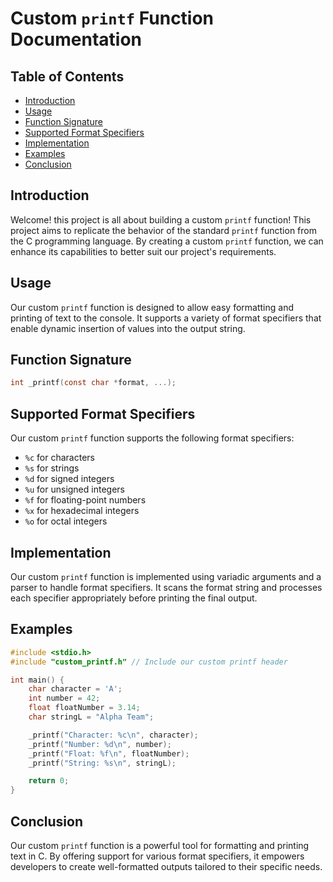 # Custom `printf` Function Documentation

## Table of Contents
- [Introduction](#introduction)
- [Usage](#usage)
- [Function Signature](#function-signature)
- [Supported Format Specifiers](#supported-format-specifiers)
- [Implementation](#implementation)
- [Examples](#examples)
- [Conclusion](#conclusion)

## Introduction
Welcome! this project is all about building a custom `printf` function! This project aims to replicate the behavior of the standard `printf` function from the C programming language. By creating a custom `printf` function, we can enhance its capabilities to better suit our project's requirements.

## Usage
Our custom `printf` function is designed to allow easy formatting and printing of text to the console. It supports a variety of format specifiers that enable dynamic insertion of values into the output string.

## Function Signature
```c
int _printf(const char *format, ...);
```

## Supported Format Specifiers
Our custom `printf` function supports the following format specifiers:
- `%c` for characters
- `%s` for strings
- `%d` for signed integers
- `%u` for unsigned integers
- `%f` for floating-point numbers
- `%x` for hexadecimal integers
- `%o` for octal integers

## Implementation
Our custom `printf` function is implemented using variadic arguments and a parser to handle format specifiers. It scans the format string and processes each specifier appropriately before printing the final output.

## Examples
```c
#include <stdio.h>
#include "custom_printf.h" // Include our custom printf header

int main() {
    char character = 'A';
    int number = 42;
    float floatNumber = 3.14;
    char stringL = "Alpha Team";

    _printf("Character: %c\n", character);
    _printf("Number: %d\n", number);
    _printf("Float: %f\n", floatNumber);
    _printf("String: %s\n", stringL);

    return 0;
}
```

## Conclusion
Our custom `printf` function is a powerful tool for formatting and printing text in C. By offering support for various format specifiers, it empowers developers to create well-formatted outputs tailored to their specific needs.
